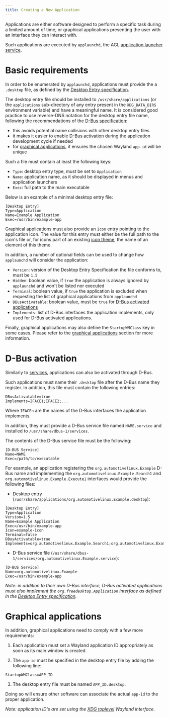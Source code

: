 ```yaml
---
title: Creating a New Application
---
```


Applications are either software designed to perform a specific task during a limited amount of
time, or graphical applications presenting the user with an interface they can interact with.

Such applications are executed by `applaunchd`, the AGL
[application launcher service](1_Application_Framework/2_Application_Startup/).

# Basic requirements

In order to be enumerated by `applaunchd`, applications must provide the a `.desktop` file, as
defined by the [Desktop Entry specification](https://specifications.freedesktop.org/desktop-entry-spec/desktop-entry-spec-latest.html).

The desktop entry file should be installed to `/usr/share/applications` (or the `applications`
sub-directory of any entry present in the `XDG_DATA_DIRS` environment variable) and have a
meaningful name. It is considered good practice to use reverse-DNS notation for the desktop
entry file name, following the recommendations of the [D-Bus specification](https://dbus.freedesktop.org/doc/dbus-specification.html#message-protocol-names):
- this avoids potential name collisions with other desktop entry files
- it makes it easier to enable [D-Bus activation](#d-bus-activation) during the application
  development cycle if needed
- for [graphical applications](#graphical-applications), it ensures the chosen Wayland `app-id`
  will be unique

Such a file must contain at least the following keys:
- `Type`: desktop entry type, must be set to `Application`
- `Name`: application name, as it should be displayed in menus and application launchers
- `Exec`: full path to the main executable

Below is an example of a minimal desktop entry file:

```
[Desktop Entry]
Type=Application
Name=Example Application
Exec=/usr/bin/example-app
```

Graphical applications must also provide an `Icon` entry pointing to the application icon.
The value for this entry must either be the full path to the icon's file or, for icons part
of an existing [icon theme](https://specifications.freedesktop.org/icon-theme-spec/icon-theme-spec-latest.html),
the name of an element of this theme.

In addition, a number of optional fields can be used to change how `applaunchd` will consider the
application:
- `Version`: version of the Desktop Entry Specification the file conforms to, must be `1.5`
- `Hidden`: boolean value, if `true` the application is always ignored by `applaunchd` and
  won't be listed nor executed
- `Terminal`: boolean value, if `true` the application is excluded when requesting the list of
  graphical applications from `applaunchd`
- `DBusActivatable`: boolean value, must be `true` for [D-Bus activated applications](#d-bus-activation)
- `Implements`: list of D-Bus interfaces the application implements, only used for D-Bus activated
  applications.

Finally, graphical applications may also define the `StartupWMClass` key in some cases. Please
refer to the [graphical applications](#graphical-applications) section for more information.

# D-Bus activation

Similarly to [services](2_Creating_a_New_Service.md/#d-bus-activation), applications can
also be activated through D-Bus.

Such applications must name their `.desktop` file after the D-Bus name they register. In addition,
this file must contain the following entries:

```
DBusActivatable=true
Implements=IFACE1;IFACE2;...
```

Where `IFACEn` are the names of the D-Bus interfaces the application implements.

In addition, they must provide a D-Bus service file named `NAME.service` and installed
to `/usr/share/dbus-1/services`.

The contents of the D-Bus service file must be the following:

```
[D-BUS Service]
Name=NAME
Exec=/path/to/executable
```

For example, an application registering the `org.automotivelinux.Example` D-Bus name
and implementing the `org.automotivelinux.Example.Search1` and `org.automotivelinux.Example.Execute1`
interfaces would provide the following files:

* Desktop entry (`/usr/share/applications/org.automotivelinux.Example.desktop`):

```
[Desktop Entry]
Type=Application
Version=1.5
Name=Example Application
Exec=/usr/bin/example-app
Icon=example-icon
Terminal=false
DBusActivatable=true
Implements=org.automotivelinux.Example.Search1;org.automotivelinux.Example.Execute1
```

* D-Bus service file (`/usr/share/dbus-1/services/org.automotivelinux.Example.service`):

```
[D-BUS Service]
Name=org.automotivelinux.Example
Exec=/usr/bin/example-app
```

*Note: in addition to their own D-Bus interface, D-Bus activated applications must also
implement the `org.freedesktop.Application` interface as defined in the
[Desktop Entry specification](https://specifications.freedesktop.org/desktop-entry-spec/1.1/ar01s07.html).*

# Graphical applications

In addition, graphical applications need to comply with a few more requirements:

1. Each application must set a Wayland application ID appropriately as soon as its main window
is created.

2. The `app-id` must be specified in the desktop entry file by adding the following line:

```
StartupWMClass=APP_ID
```

3. The desktop entry file must be named `APP_ID.desktop`.

Doing so will ensure other software can associate the actual `app-id` to the proper application.

*Note: application ID's are set using the [XDG toplevel](https://wayland-book.com/xdg-shell-basics/xdg-toplevel.html)
Wayland interface.*
